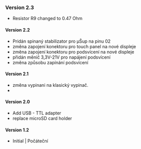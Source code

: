 ### Version 2.3
- Resistor R9 changed to 0.47 Ohm
#### Version 2.2
- Pridán spinaný stabilizator pro µŠup na pinu 02
- změna zapojení konektoru pro touch panel na nové displeje
- změna zapojení konektoru pro podsvícení na nové displeje
- přidán měnič 3,3V-21V pro napájení podsvícení
- změna způsobu zapínání podsvícení
#### Version 2.1
- změna vypinani na klasický vypinač.
-
#### Version 2.0
- Add USB - TTL adapter
- replace microSD card holder
#### Version 1.2
- Initial | Počáteční